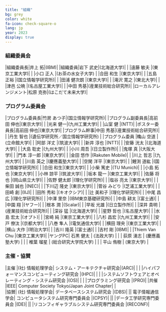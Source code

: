 ```yaml
---
title: "組織"
bg: grey
color: white
fa-icon: check-square-o
lang: jp
year: 2023
display: true
---
```

<a name="oc"></a>
### 組織委員会

|組織委員長|井上 拓|(IBM)|
|組織委員|岩下 武史|(北海道大学)|
| |遠藤 敏夫	|(東京工業大学)|
| |小口 正人      |(お茶の水女子大学)
| |合田 和生	|(東京大学)|
| |五島 正裕	|(国立情報学研究所)|
| |田浦 健次朗	|(東京大学)|
| |滝沢 寛之	|(東北大学)|
| |津邑 公暁      |(名古屋工業大学)|
| |中田 秀基|(産業技術総合研究所)|
|ローカルアレンジメント|松原 克弥|(はこだて未来大学)|

<a name="pc"></a>
### プログラム委員会

|プログラム委員長|竹房 あつ子|(国立情報学研究所)|
|プログラム副委員長|高前田 伸也|(東京大学)|
| |光来 健一|(九州工業大学)|
| |山室 健 |(NTT)|
|ポスター委員長|高前田 伸也|(東京大学)|
|プログラム幹事|中田 秀基|(産業技術総合研究所)|
| |丹生 智也 |(遺伝学研究所／国立情報学研究所) |
|プログラム委員 |穐山 空道 |(立命館大学)|
| |阿部 洋丈 |(筑波大学)|
| |新井 淳也 |(NTT)|
| |安藤 洸太 |(北海道大学)|
| |大島 聡史 |(九州大学)|
| |小川 周吾 |(日立製作所)|
| |鬼塚 真 |(大阪大学)|
| |門本 淳一郎 |(東京大学)|
| |金田 悠作 |(Rakuten Mobile)|
| |川上 哲志 |(九州大学)|
| |川島 英之 |(慶應義塾大学)|
| |空閑 洋平 |(東京大学)|
| |鯉渕 道紘 |(国立情報学研究所)|
| |合田 和生|(東京大学)|
| |小柴 篤史 |(TU Munich)|
| |小島 拓也 |(東京大学)|
| |小林 諒平 |(筑波大学)|
| |坂本 龍一 |(東京工業大学)|
| |佐藤 将也 |(岡山県立大学)|
| |佐野 健太郎 |(理化学研究所)|
| |塩谷 亮太 |(東京大学)|
| |柴田 誠也 |(NEC)|
| |下川辺 隆史 |(東京大学)|
| |菅谷 みどり |(芝浦工業大学)|
| |田崎 創 |(IIJ)|
| |田所 秀和 |(キオクシア)|
| |辻 美和子 |(理化学研究所)|
| |中尾 昌広 |(理化学研究所)|
| |中澤 里奈 |(IBM東京基礎研究所)|
| |中島 耕太 |(富士通)|
| |中園 翔 |(ヤフー)|
| |根本 潤 |(Scalar)|
| |早坂 光雄 |(日立製作所)|
| |深井 貴明 |(産業技術総合研究所)|
| |深谷 猛 |(北海道大学)|
| |星野 哲也 |(名古屋大学)|
| |水島 宏太 |(オプト)|
| |宮崎 純 |(東京工業大学)|
| |八杉 昌宏 |(九州工業大学)|
| |安戸 僚汰 |(京都大学)|
| |八巻 隼人 |(電気通信大学)|
| |横田 理央 |(東京工業大学)|
| |横山 大作 |(明治大学)|
| |吉川 隆英 |(富士通)|
| |吉村 剛 |(IBM)|
| |Thiem Van Chu |(東京工業大学)|
|ヤングPC| 石黒 健太 | (法政大学) |
| | 荻原 湧志 | (慶應義塾大学) |
| | 椎葉 瑠星 | (総合研究大学院大学) |
| | 平山 侑樹 | (東京大学) |




### 主催・協賛

|主催	|(社) 情報処理学会|	システム・アーキテクチャ研究会|(ARC)|
| | |ハイパフォーマンスコンピューティング研究会	|(HPC)|
| | |システムソフトウェアとオペレーティング・システム研究会	|(OS)|
| | |プログラミング研究会	|(PRO)|
|共催	|IEEE|	Computer Society Tokyo/Japan Joint Chapter| |	
|協賛|	(社) 情報処理学会|	データベースシステム研究会	|(DBS)|
|| 電子情報通信学会| コンピュータシステム研究専門委員会	|(CPSY)|
|| |データ工学研究専門委員会	|(DE)|
|| |リコンフィギャラブルシステム研究専門委員会	|(RECONF)|
